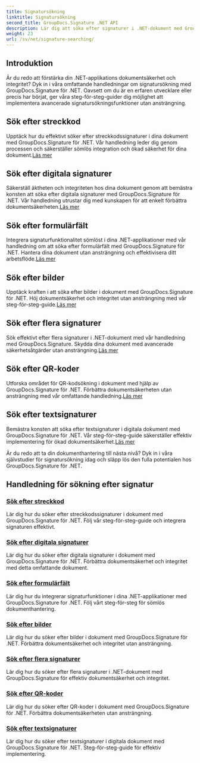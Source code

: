 ```yaml
---
title: Signatursökning
linktitle: Signatursökning
second_title: GroupDocs.Signature .NET API
description: Lär dig att söka efter signaturer i .NET-dokument med GroupDocs.Signature för .NET-självstudier. Förbättra säkerheten med streckkods-, digital-, bild-, text- och QR-kodsökningar.
weight: 23
url: /sv/net/signature-searching/
---
```

## Introduktion

Är du redo att förstärka din .NET-applikations dokumentsäkerhet och integritet? Dyk in i våra omfattande handledningar om signatursökning med GroupDocs.Signature för .NET. Oavsett om du är en erfaren utvecklare eller precis har börjat, ger våra steg-för-steg-guider dig möjlighet att implementera avancerade signatursökningsfunktioner utan ansträngning.

## Sök efter streckkod
 Upptäck hur du effektivt söker efter streckkodssignaturer i dina dokument med GroupDocs.Signature för .NET. Vår handledning leder dig genom processen och säkerställer sömlös integration och ökad säkerhet för dina dokument.[Läs mer](./search-for-barcode/)

## Sök efter digitala signaturer
 Säkerställ äktheten och integriteten hos dina dokument genom att bemästra konsten att söka efter digitala signaturer med GroupDocs.Signature för .NET. Vår handledning utrustar dig med kunskapen för att enkelt förbättra dokumentsäkerheten.[Läs mer](./search-for-digital-signatures/)

## Sök efter formulärfält
Integrera signaturfunktionalitet sömlöst i dina .NET-applikationer med vår handledning om att söka efter formulärfält med GroupDocs.Signature för .NET. Hantera dina dokument utan ansträngning och effektivisera ditt arbetsflöde.[Läs mer](./search-for-form-fields/)

## Sök efter bilder
 Upptäck kraften i att söka efter bilder i dokument med GroupDocs.Signature för .NET. Höj dokumentsäkerhet och integritet utan ansträngning med vår steg-för-steg-guide.[Läs mer](./search-for-images/)

## Sök efter flera signaturer
 Sök effektivt efter flera signaturer i .NET-dokument med vår handledning med GroupDocs.Signature. Skydda dina dokument med avancerade säkerhetsåtgärder utan ansträngning.[Läs mer](./search-for-multiple-signatures/)

## Sök efter QR-koder
 Utforska området för QR-kodsökning i dokument med hjälp av GroupDocs.Signature för .NET. Förbättra dokumentsäkerheten utan ansträngning med vår omfattande handledning.[Läs mer](./search-for-qr-codes/)

## Sök efter textsignaturer
Bemästra konsten att söka efter textsignaturer i digitala dokument med GroupDocs.Signature för .NET. Vår steg-för-steg-guide säkerställer effektiv implementering för ökad dokumentsäkerhet.[Läs mer](./search-for-text-signatures/)

Är du redo att ta din dokumenthantering till nästa nivå? Dyk in i våra självstudier för signatursökning idag och släpp lös den fulla potentialen hos GroupDocs.Signature för .NET.

## Handledning för sökning efter signatur
### [Sök efter streckkod](./search-for-barcode/)
Lär dig hur du söker efter streckkodssignaturer i dokument med GroupDocs.Signature för .NET. Följ vår steg-för-steg-guide och integrera signaturen effektivt.
### [Sök efter digitala signaturer](./search-for-digital-signatures/)
Lär dig hur du söker efter digitala signaturer i dokument med GroupDocs.Signature för .NET. Förbättra dokumentsäkerhet och integritet med detta omfattande dokument.
### [Sök efter formulärfält](./search-for-form-fields/)
Lär dig hur du integrerar signaturfunktioner i dina .NET-applikationer med GroupDocs.Signature for .NET. Följ vårt steg-för-steg för sömlös dokumenthantering.
### [Sök efter bilder](./search-for-images/)
Lär dig hur du söker efter bilder i dokument med GroupDocs.Signature för .NET. Förbättra dokumentsäkerhet och integritet utan ansträngning.
### [Sök efter flera signaturer](./search-for-multiple-signatures/)
Lär dig hur du söker efter flera signaturer i .NET-dokument med GroupDocs.Signature för effektiv dokumentsäkerhet och integritet.
### [Sök efter QR-koder](./search-for-qr-codes/)
Lär dig hur du söker efter QR-koder i dokument med GroupDocs.Signature för .NET. Förbättra dokumentsäkerheten utan ansträngning.
### [Sök efter textsignaturer](./search-for-text-signatures/)
Lär dig hur du söker efter textsignaturer i digitala dokument med GroupDocs.Signature för .NET. Steg-för-steg-guide för effektiv implementering.